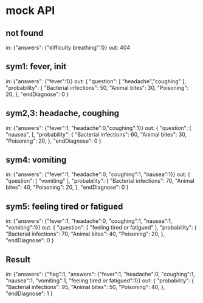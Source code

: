# mock API

## not found

in:
    {"answers": {"difficulty breathing":1}}
out:
    404

## sym1: fever, init

in:
    {"answers": {"fever":1}}
out:
    {
    "question": [
    "headache","coughing"
    ],
    "probability": {
    "Bacterial infections": 50,
    "Animal bites": 30,
    "Poisoning": 20,
    },
    "endDiagnose": 0
    }


## sym2,3: headache, coughing

in:
    {"answers": {"fever":1, "headache":0,"coughing":1}}
out:
    {
    "question": [
    "nausea",
    ],
    "probability": {
    "Bacterial infections": 60,
    "Animal bites": 30,
    "Poisoning": 20,
    },
    "endDiagnose": 0
    }

## sym4: vomiting

in:
    {"answers": {"fever":1, "headache":0, "coughing":1, "nausea":1}}
out:
    {
    "question": [
    "vomiting"
    ],
    "probability": {
    "Bacterial infections": 70,
    "Animal bites": 40,
    "Poisoning": 20,
    },
    "endDiagnose": 0
    }

## sym5: feeling tired or fatigued

in:
    {"answers": {"fever":1, "headache":0, 
    "coughing":1, "nausea":1, "vomiting":1}}
out:
    {
    "question": [
    "feeling tired or fatigued"
    ],
    "probability": {
    "Bacterial infections": 70,
    "Animal bites": 40,
    "Poisoning": 20,
    },
    "endDiagnose": 0
    }

## Result

in:
    {"answers": {"flag":1, "answers": {"fever":1, "headache":0,
    "coughing":1, "nausea":1, "vomiting":1, 
    "feeling tired or fatigued":1}}
out:
    {
    "probability": {
    "Bacterial infections": 95,
    "Animal bites": 50,
    "Poisoning": 40,
    },
    "endDiagnose": 1
    }
